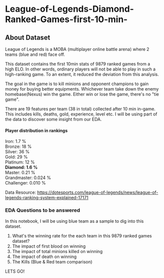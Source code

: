 # League-of-Legends-Diamond-Ranked-Games-first-10-min-

## About Dataset

League of Legends is a MOBA (multiplayer online battle arena) where 2 teams (blue and red) face off. 

This dataset contains the first 10min stats of 9879 ranked games from a high ELO. In other words, ordinary players will not be able to play in such a high-ranking game. To an extent, it reduced the deviation from this analysis. 

The goal in the game is to kill minions and opponent champions to gain money for buying better equipments. Whichever team take down the enemy homebase(Nexus) win the game. Either win or lose the game, there's no "tie game".

There are 19 features per team (38 in total) collected after 10 min in-game. This includes kills, deaths, gold, experience, level etc. I will be using part of the data to discover some insight from our EDA.

#### Player distribution in rankings
Iron:  1.7 % <br>
Bronze: 18 % <br>
Silver: 36 % <br>
Gold: 29 % <br>
Platinum: 12 % <br>
**Diamond: 1.6 %** <br>
Master: 0.21 % <br>
Grandmaster: 0.024 % <br>
Challenger: 0.010 % <br>

Data Resource: https://dotesports.com/league-of-legends/news/league-of-legends-ranking-system-explained-17171

### EDA Questions to  be answered

In this notebook, I will be using blue team as a sample to dig into this dataset.

1. What's the winning rate for the each team in this 9879 ranked games dataset?
2. The impact of first blood on winning
3. The impact of total minions killed on winning
4. The impact of death on winning
5. The Kills (Blue & Red team comparison)

LETS GO!
